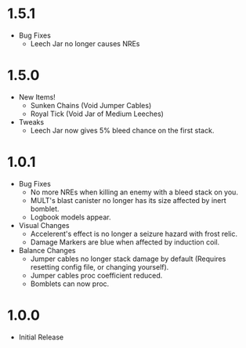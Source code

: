 # 1.5.1
* Bug Fixes
  * Leech Jar no longer causes NREs

# 1.5.0
* New Items!
  * Sunken Chains (Void Jumper Cables)
  * Royal Tick (Void Jar of Medium Leeches)
* Tweaks
  * Leech Jar now gives 5% bleed chance on the first stack.

# 1.0.1
* Bug Fixes
  * No more NREs when killing an enemy with a bleed stack on you.
  * MULT's blast canister no longer has its size affected by inert bomblet.
  * Logbook models appear.
* Visual Changes
  * Accelerent's effect is no longer a seizure hazard with frost relic.
  * Damage Markers are blue when affected by induction coil.
* Balance Changes
  * Jumper cables no longer stack damage by default (Requires resetting config file, or changing yourself). 
  * Jumper cables proc coefficient reduced.
  * Bomblets can now proc.

# 1.0.0
* Initial Release